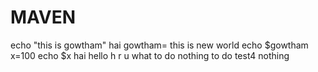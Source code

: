 # MAVEN
echo "this is gowtham"
hai
gowtham= this is new world
echo $gowtham
x=100
echo $x
hai
hello
h r u
what to do
nothing to do
test4
nothing
